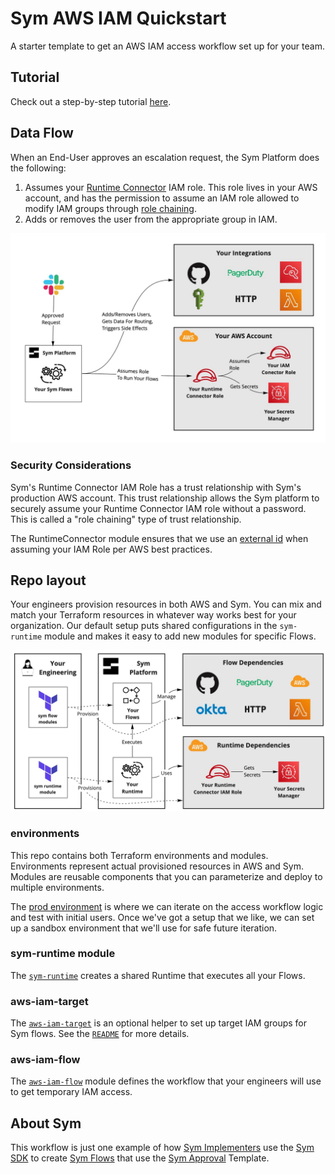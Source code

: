 # Sym AWS IAM Quickstart

A starter template to get an AWS IAM access workflow set up for your team.

## Tutorial

Check out a step-by-step tutorial [here](https://aws-iam.tutorials.symops.com).

## Data Flow

When an End-User approves an escalation request, the Sym Platform does the following:

1. Assumes your [Runtime Connector](https://docs.symops.com/docs/runtime-connector) IAM role. This role lives in your AWS account, and has the permission to assume an IAM role allowed to modify IAM groups through [role chaining](https://docs.aws.amazon.com/IAM/latest/UserGuide/id_roles_terms-and-concepts.html).
2. Adds or removes the user from the appropriate group in IAM.

![Data Flow](docs/SymDataFlow.jpg)

### Security Considerations

Sym's Runtime Connector IAM Role has a trust relationship with Sym's production AWS account. This trust relationship allows the Sym platform to securely assume your Runtime Connector IAM role without a password. This is called a "role chaining" type of trust relationship.

The RuntimeConnector module ensures that we use an [external id](https://docs.aws.amazon.com/IAM/latest/UserGuide/id_roles_create_for-user_externalid.html) when assuming your IAM Role per AWS best practices.

## Repo layout

Your engineers provision resources in both AWS and Sym. You can mix and match your Terraform resources in whatever way works best for your organization. Our default setup puts shared configurations in the `sym-runtime` module and makes it easy to add new modules for specific Flows.

![Provisioning Flow](docs/SymProvisioningFlow.jpg)

### environments

This repo contains both Terraform environments and modules. Environments represent actual provisioned resources in AWS and Sym. Modules are reusable components that you can parameterize and deploy to multiple environments.

The [prod environment](environments/prod) is where we can iterate on the access workflow logic and test with initial users. Once we've got a setup that we like, we can set up a sandbox environment that we'll use for safe future iteration.

### sym-runtime module

The [`sym-runtime`](modules/sym-runtime) creates a shared Runtime that executes all your Flows.

### aws-iam-target

The [`aws-iam-target`](modules/aws-iam-target) is an optional helper to set up target IAM groups for Sym flows. See the [`README`](modules/aws-iam-target/README.md) for more details.

### aws-iam-flow

The [`aws-iam-flow`](modules/aws-iam-flow) module defines the workflow that your engineers will use to get temporary IAM access.

## About Sym

This workflow is just one example of how [Sym Implementers](https://docs.symops.com/docs/deploy-sym-platform) use the [Sym SDK](https://docs.symops.com/docs) to create [Sym Flows](https://docs.symops.com/docs/flows) that use the [Sym Approval](https://docs.symops.com/docs/sym-approval) Template.
